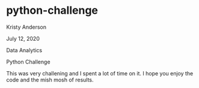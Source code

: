 # python-challenge

Kristy Anderson

July 12, 2020

Data Analytics

Python Challenge

This was very challening and I spent a lot of time on it.
I hope you enjoy the code and the mish mosh of results.